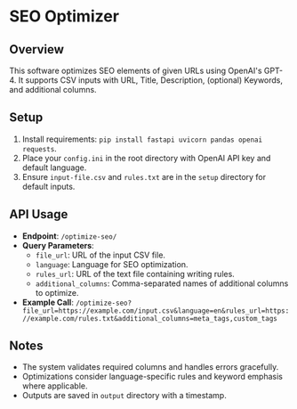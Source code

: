 # SEO Optimizer

## Overview
This software optimizes SEO elements of given URLs using OpenAI's GPT-4. It supports CSV inputs with URL, Title, Description, (optional) Keywords, and additional columns. 

## Setup
1. Install requirements: `pip install fastapi uvicorn pandas openai requests`.
2. Place your `config.ini` in the root directory with OpenAI API key and default language.
3. Ensure `input-file.csv` and `rules.txt` are in the `setup` directory for default inputs.

## API Usage
- **Endpoint**: `/optimize-seo/`
- **Query Parameters**:
  - `file_url`: URL of the input CSV file.
  - `language`: Language for SEO optimization.
  - `rules_url`: URL of the text file containing writing rules.
  - `additional_columns`: Comma-separated names of additional columns to optimize.
- **Example Call**: `/optimize-seo?file_url=https://example.com/input.csv&language=en&rules_url=https://example.com/rules.txt&additional_columns=meta_tags,custom_tags`

## Notes
- The system validates required columns and handles errors gracefully.
- Optimizations consider language-specific rules and keyword emphasis where applicable.
- Outputs are saved in `output` directory with a timestamp.
